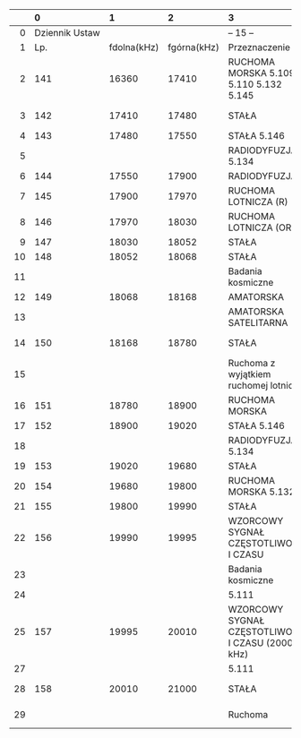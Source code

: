 |     | 0              | 1           | 2           | 3                                                  | 4               |
| --: | :------------- | :---------- | :---------- | :------------------------------------------------- | :-------------- |
|   0 | Dziennik Ustaw |             |             | – 15 –                                             |                 |
|   1 | Lp.            | fdolna(kHz) | fgórna(kHz) | Przeznaczenie                                      | Użytkowanie     |
|   2 | 141            | 16360       | 17410       | RUCHOMA MORSKA 5.109 5.110 5.132 5.145             | cywilno-rządowe |
|   3 | 142            | 17410       | 17480       | STAŁA                                              | cywilno-rządowe |
|   4 | 143            | 17480       | 17550       | STAŁA 5.146                                        | rządowe         |
|   5 |                |             |             | RADIODYFUZJA 5.134                                 | cywilne         |
|   6 | 144            | 17550       | 17900       | RADIODYFUZJA                                       | cywilne         |
|   7 | 145            | 17900       | 17970       | RUCHOMA LOTNICZA (R)                               | cywilno-rządowe |
|   8 | 146            | 17970       | 18030       | RUCHOMA LOTNICZA (OR)                              | rządowe         |
|   9 | 147            | 18030       | 18052       | STAŁA                                              | rządowe         |
|  10 | 148            | 18052       | 18068       | STAŁA                                              | rządowe         |
|  11 |                |             |             | Badania kosmiczne                                  | cywilne         |
|  12 | 149            | 18068       | 18168       | AMATORSKA                                          | cywilne         |
|  13 |                |             |             | AMATORSKA SATELITARNA                              | cywilne         |
|  14 | 150            | 18168       | 18780       | STAŁA                                              | cywilno-rządowe |
|  15 |                |             |             | Ruchoma z wyjątkiem ruchomej lotniczej             | cywilno-rządowe |
|  16 | 151            | 18780       | 18900       | RUCHOMA MORSKA                                     | cywilno-rządowe |
|  17 | 152            | 18900       | 19020       | STAŁA 5.146                                        | rządowe         |
|  18 |                |             |             | RADIODYFUZJA 5.134                                 | cywilne         |
|  19 | 153            | 19020       | 19680       | STAŁA                                              | rządowe         |
|  20 | 154            | 19680       | 19800       | RUCHOMA MORSKA 5.132                               | cywilno-rządowe |
|  21 | 155            | 19800       | 19990       | STAŁA                                              | rządowe         |
|  22 | 156            | 19990       | 19995       | WZORCOWY SYGNAŁ CZĘSTOTLIWOŚCI I CZASU             | cywilne         |
|  23 |                |             |             | Badania kosmiczne                                  | cywilne         |
|  24 |                |             |             | 5.111                                              |                 |
|  25 | 157            | 19995       | 20010       | WZORCOWY SYGNAŁ CZĘSTOTLIWOŚCI I CZASU (20000 kHz) | cywilne         |
|  27 |                |             |             | 5.111                                              |                 |
|  28 | 158            | 20010       | 21000       | STAŁA                                              | cywilno-rządowe |
|  29 |                |             |             | Ruchoma                                            | cywilno-rządowe |
